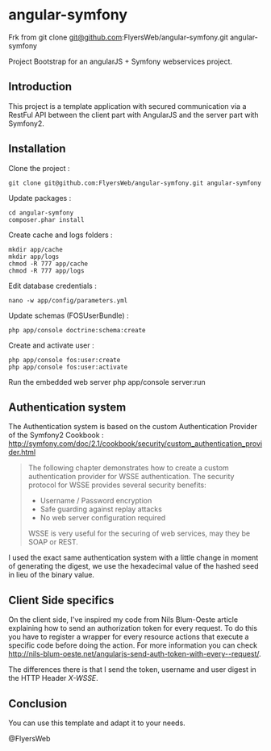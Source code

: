 angular-symfony
===============

Frk from git clone git@github.com:FlyersWeb/angular-symfony.git angular-symfony

Project Bootstrap for an angularJS + Symfony webservices project.

Introduction
------------

This project is a template application with secured communication via a RestFul API between the client part with AngularJS and the server part with Symfony2.

Installation
------------

Clone the project :

	git clone git@github.com:FlyersWeb/angular-symfony.git angular-symfony

Update packages :

	cd angular-symfony
	composer.phar install

Create cache and logs folders :

	mkdir app/cache
	mkdir app/logs
	chmod -R 777 app/cache
	chmod -R 777 app/logs

Edit database credentials :

	nano -w app/config/parameters.yml

Update schemas (FOSUserBundle) :

 	php app/console doctrine:schema:create

Create and activate user :

	php app/console fos:user:create
	php app/console fos:user:activate

Run the embedded web server
	php app/console server:run


Authentication system
---------------------

The Authentication system is based on the custom Authentication Provider of the Symfony2 Cookbook : http://symfony.com/doc/2.1/cookbook/security/custom_authentication_provider.html

> The following chapter demonstrates how to create a custom authentication provider for WSSE authentication. The security protocol for WSSE provides several security benefits:
> * Username / Password encryption
> * Safe guarding against replay attacks
> * No web server configuration required
> 
> WSSE is very useful for the securing of web services, may they be SOAP or REST.

I used the exact same authentication system with a little change in moment of generating the digest, we use the hexadecimal value of the hashed seed in lieu of the binary value.

Client Side specifics
---------------------

On the client side, I've inspired my code from Nils Blum-Oeste article explaining how to send an authorization token for every request. To do this you have to register a wrapper for every resource actions that execute a specific code before doing the action. For more information you can check http://nils-blum-oeste.net/angularjs-send-auth-token-with-every--request/.

The differences there is that I send the token, username and user digest in the HTTP Header *X-WSSE*.

Conclusion
----------

You can use this template and adapt it to your needs.

@FlyersWeb


